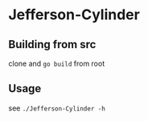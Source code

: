 # Jefferson-Cylinder
## Building from src
clone and `go build` from root
## Usage
see `./Jefferson-Cylinder -h`
